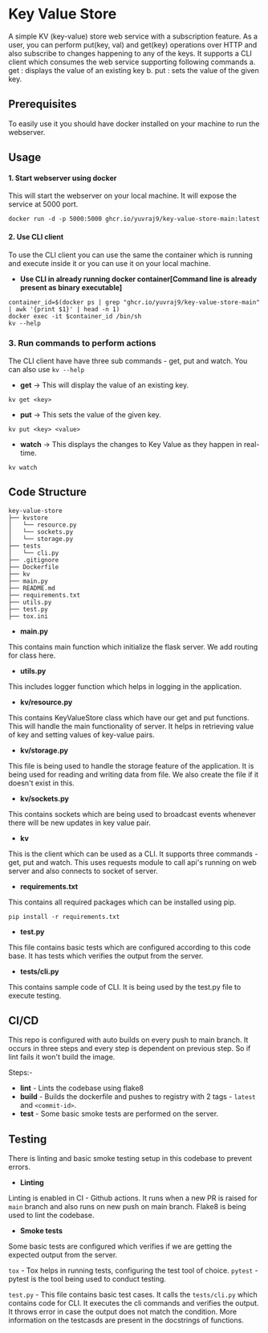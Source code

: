 # Key Value Store
A simple KV (key-value) store web service with a subscription feature. As a user, you can perform put(key, val) and get(key) operations over HTTP and also subscribe to changes happening to any of the keys. It supports a CLI client which consumes the web service supporting following commands a. get <key>: displays the value of an existing key b. put <key> <value>: sets the value of the given key.

## Prerequisites
To easily use it you should have docker installed on your machine to run the webserver. 

## Usage
#### 1. Start webserver using docker
This will start the webserver on your local machine. It will expose the service at 5000 port. 
```
docker run -d -p 5000:5000 ghcr.io/yuvraj9/key-value-store-main:latest
```

#### 2. Use CLI client
To use the CLI client you can use the same the container which is running and execute inside it or you can use it on your local machine.
- **Use CLI in already running docker container[Command line is already present as binary executable]**

```
container_id=$(docker ps | grep "ghcr.io/yuvraj9/key-value-store-main" | awk '{print $1}' | head -n 1)
docker exec -it $container_id /bin/sh
kv --help
```

### 3. Run commands to perform actions
The CLI client have have three sub commands - get, put and watch. You can also use ```kv --help```

- **get** -> This will display the value of an existing key.
```
kv get <key>
```

- **put** -> This sets the value of the given key.
```
kv put <key> <value>
```

- **watch** -> This displays the changes to Key Value as they happen in real-time.
```
kv watch
```


## Code Structure
```
key-value-store
├── kvstore
│   └── resource.py
│   └── sockets.py
│   └── storage.py
├── tests
│   └── cli.py
├── .gitignore
├── Dockerfile
├── kv
├── main.py
├── README.md
├── requirements.txt
├── utils.py
├── test.py
├── tox.ini
```

- **main.py**

This contains main function which initialize the flask server. We add routing for class here.

- **utils.py**

This includes logger function which helps in logging in the application.

- **kv/resource.py**

This contains KeyValueStore class which have our get and put functions. This will handle the main functionality of server. It helps in retrieving value of key and setting values of key-value pairs.

- **kv/storage.py**

This file is being used to handle the storage feature of the application. It is being used for reading and writing data from file. We also create the file if it doesn't exist in this.

- **kv/sockets.py**

This contains sockets which are being used to broadcast events whenever there will be new updates in key value pair.

- **kv**

This is the client which can be used as a CLI. It supports three commands - get, put and watch. This uses requests module to call api's running on web server and also connects to socket of server.

- **requirements.txt**

This contains all required packages which can be installed using pip.
```
pip install -r requirements.txt
```

- **test.py**

This file contains basic tests which are configured according to this code base. It has tests which verifies the output from the server.

- **tests/cli.py**

This contains sample code of CLI. It is being used by the test.py file to execute testing.


## CI/CD

This repo is configured with auto builds on every push to main branch. It occurs in three steps and every step is dependent on previous step. So if lint fails it won't build the image.

Steps:-

- **lint** - Lints the codebase using flake8
- **build** - Builds the dockerfile and pushes to registry with 2 tags - `latest` and `<commit-id>`.
- **test** - Some basic smoke tests are performed on the server.


## Testing

There is linting and basic smoke testing setup in this codebase to prevent errors.

- **Linting**

Linting is enabled in CI - Github actions. It runs when a new PR is raised for `main` branch and also runs on new push on main branch.
Flake8 is being used to lint the codebase.

- **Smoke tests**

Some basic tests are configured which verifies if we are getting the expected output from the server.

`tox` - Tox helps in running tests, configuring the test tool of choice.
`pytest` - pytest is the tool being used to conduct testing.

`test.py` - This file contains basic test cases. It calls the `tests/cli.py` which contains code for CLI. It executes the cli commands and verifies the output. It throws error in case the output does not match the condition. More information on the testcasds are present in the docstrings of functions.